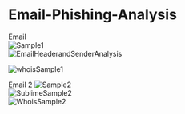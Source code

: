 # Email-Phishing-Analysis
Email <br>
![Sample1](https://github.com/user-attachments/assets/1837b96d-bd4b-4676-9ea7-841b5c3ebd08)<br>
![EmailHeaderandSenderAnalysis](https://github.com/user-attachments/assets/203378b0-0b37-41f6-9cf9-89ce9d034274)<br>

![whoisSample1](https://github.com/user-attachments/assets/4450448d-8040-4287-bb4e-9ebb942d142c)

Email 2
![Sample2](https://github.com/user-attachments/assets/ff9eff7f-71be-4ab2-80d0-efe9235ea3a8)<br>
![SublimeSample2](https://github.com/user-attachments/assets/0cea38df-fa94-4a7a-8d30-ec66157843ea)<br>
![WhoisSample2](https://github.com/user-attachments/assets/9838fc30-49df-4afc-be7f-d4aad0c2233e)<br>
